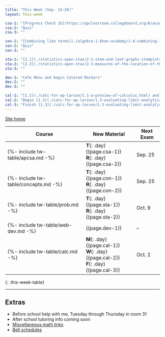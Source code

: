 ```yaml
---
title: "This Week (Sep. 22–26)"
layout: this-week

csa-1: "[Progress Check 1b](https://apclassroom.collegeboard.org/8/assessments/assignments/70035356)"
csa-2: "Quiz"
csa-3: ""

con-1: "[Combining like terms](./algebra-1-khan-academy/1-4-combining-like-terms.html)"
con-2: "Quiz"
con-3: ""

sta-1: "[2.1](./statistics-open-stax/2-1-stem-and-leaf-graphs-stemplots-line-graphs-and-bar-graphs.html) and [2.2](./statistics-open-stax/2-2-histograms-frequency-polygons-and-time-series-graphs.html)"
sta-2: "[2.3](./statistics-open-stax/2-3-measures-of-the-location-of-the-data.html)"
sta-3: ""

dev-1: "Cafe Menu and begin Colored Markers"
dev-2: ""
dev-3: ""

cal-1: "[1.1](./calc-for-ap-larson/1.1-a-preview-of-calculus.html) and [1.2](./calc-for-ap-larson/1.2-finding-limits-graphically-and-numerically.html)"
cal-2: "Begin [1.3](./calc-for-ap-larson/1.3-evaluating-limit-analytically.html)"
cal-3: "Finish [1.3](./calc-for-ap-larson/1.3-evaluating-limit-analytically.html) and begin [1.4](./calc-for-ap-larson/1.4-continuity-and-one-sided-limits.html)"
---
```


[Site home](./)

<!--  
| Course                               | New Material                                                                                     | Next Exam |
| ------------------------------------ | ------------------------------------------------------------------------------------------------ | --------- |
| {%- include tw-table/apcsa.md -%}    | **M**{: .day} {{page.csa-1}} <br> **W**{: .day} {{page.csa-2}} <br> **F**{: .day} {{page.csa-3}} | Sep. 25   |
| {%- include tw-table/concepts.md -%} | **M**{: .day} {{page.con-1}} <br> **W**{: .day} {{page.con-2}} <br> **F**{: .day} {{page.con-3}} | Sep. 25   |
| {%- include tw-table/prob.md -%}     | **M**{: .day} {{page.sta-1}} <br> **W**{: .day} {{page.sta-2}} <br> **F**{: .day} {{page.sta-3}} | Sep. 19   |
| {%- include tw-table/web-dev.md -%}  | {{page.dev-1}}                                                                                   | –         |
| {%- include tw-table/calc.md -%}     | **T**{: .day} {{page.cal-1}} <br> **R**{: .day} {{page.cal-2}}                                   | Sep. 18   |
{: .this-week-table}
-->

| Course                               | New Material                                                                                     | Next Exam |
| ------------------------------------ | ------------------------------------------------------------------------------------------------ | --------- |
| {%- include tw-table/apcsa.md -%}    | **T**{: .day} {{page.csa-1}} <br> **R**{: .day} {{page.csa-2}}                                   | Sep. 25   |
| {%- include tw-table/concepts.md -%} | **T**{: .day} {{page.con-1}} <br> **R**{: .day} {{page.con-2}}                                   | Sep. 25   |
| {%- include tw-table/prob.md -%}     | **T**{: .day} {{page.sta-1}} <br> **R**{: .day} {{page.sta-2}}                                   | Oct. 9    |
| {%- include tw-table/web-dev.md -%}  | {{page.dev-1}}                                                                                   | –         |
| {%- include tw-table/calc.md -%}     | **M**{: .day} {{page.cal-1}} <br> **W**{: .day} {{page.cal-2}} <br> **F**{: .day} {{page.cal-3}} | Oct. 2    |
{: .this-week-table}

---

## Extras

- Before school help with me, Tuesday through Thursday in room 31
- After school tutoring info coming soon
- [Miscellaneous math links](./misc/math-links.md)
- [Bell schedules](./misc/bell-schedule.md)
